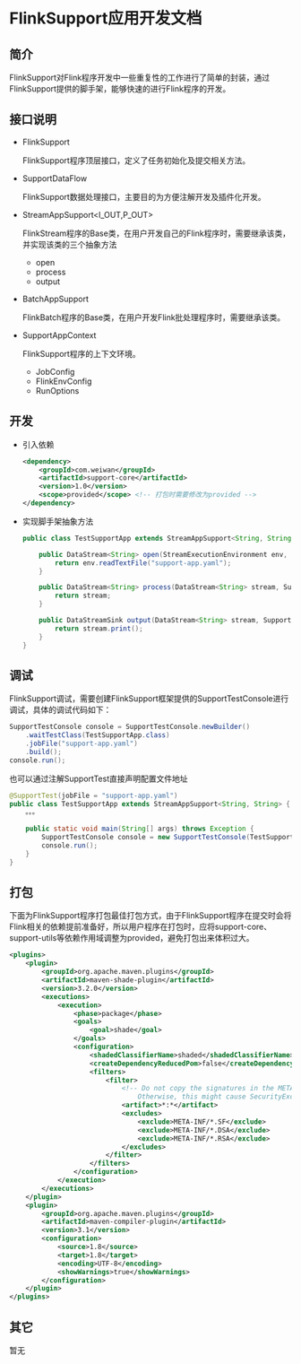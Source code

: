 # FlinkSupport应用开发文档

## 简介

FlinkSupport对Flink程序开发中一些重复性的工作进行了简单的封装，通过FlinkSupport提供的脚手架，能够快速的进行Flink程序的开发。

## 接口说明

- FlinkSupport

  FlinkSupport程序顶层接口，定义了任务初始化及提交相关方法。

- SupportDataFlow

  FlinkSupport数据处理接口，主要目的为方便注解开发及插件化开发。

- StreamAppSupport<I_OUT,P_OUT>

  FlinkStream程序的Base类，在用户开发自己的Flink程序时，需要继承该类，并实现该类的三个抽象方法

    - open
    - process
    - output

- BatchAppSupport

  FlinkBatch程序的Base类，在用户开发Flink批处理程序时，需要继承该类。

- SupportAppContext

  FlinkSupport程序的上下文环境。

   - JobConfig
   - FlinkEnvConfig
   - RunOptions



## 开发

- 引入依赖

  ```xml
  <dependency>
      <groupId>com.weiwan</groupId>
      <artifactId>support-core</artifactId>
      <version>1.0</version>
      <scope>provided</scope> <!-- 打包时需要修改为provided -->
  </dependency>
  ```

- 实现脚手架抽象方法

  ```java
  public class TestSupportApp extends StreamAppSupport<String, String> {
  
      public DataStream<String> open(StreamExecutionEnvironment env, SupportAppContext context) {
          return env.readTextFile("support-app.yaml");
      }
  
      public DataStream<String> process(DataStream<String> stream, SupportAppContext context) {
          return stream;
      }
  
      public DataStreamSink output(DataStream<String> stream, SupportAppContext context) {
          return stream.print();
      }
  }
  ```

## 调试

FlinkSupport调试，需要创建FlinkSupport框架提供的SupportTestConsole进行调试，具体的调试代码如下：

```java
SupportTestConsole console = SupportTestConsole.newBuilder()
    .waitTestClass(TestSupportApp.class)
    .jobFile("support-app.yaml")
    .build();
console.run();
```

也可以通过注解SupportTest直接声明配置文件地址

```java
@SupportTest(jobFile = "support-app.yaml")
public class TestSupportApp extends StreamAppSupport<String, String> {
	。。。
	
    public static void main(String[] args) throws Exception {
    	SupportTestConsole console = new SupportTestConsole(TestSupportApp.class);
   		console.run();
    }
}
```

## 打包

下面为FlinkSupport程序打包最佳打包方式，由于FlinkSupport程序在提交时会将Flink相关的依赖提前准备好，所以用户程序在打包时，应将support-core、support-utils等依赖作用域调整为provided，避免打包出来体积过大。

```xml
<plugins>
    <plugin>
        <groupId>org.apache.maven.plugins</groupId>
        <artifactId>maven-shade-plugin</artifactId>
        <version>3.2.0</version>
        <executions>
            <execution>
                <phase>package</phase>
                <goals>
                    <goal>shade</goal>
                </goals>
                <configuration>
                    <shadedClassifierName>shaded</shadedClassifierName>
                    <createDependencyReducedPom>false</createDependencyReducedPom>
                    <filters>
                        <filter>
                            <!-- Do not copy the signatures in the META-INF folder.
                                Otherwise, this might cause SecurityExceptions when using the JAR. -->
                            <artifact>*:*</artifact>
                            <excludes>
                                <exclude>META-INF/*.SF</exclude>
                                <exclude>META-INF/*.DSA</exclude>
                                <exclude>META-INF/*.RSA</exclude>
                            </excludes>
                        </filter>
                    </filters>
                </configuration>
            </execution>
        </executions>
    </plugin>
    <plugin>
        <groupId>org.apache.maven.plugins</groupId>
        <artifactId>maven-compiler-plugin</artifactId>
        <version>3.1</version>
        <configuration>
            <source>1.8</source>
            <target>1.8</target>
            <encoding>UTF-8</encoding>
            <showWarnings>true</showWarnings>
        </configuration>
    </plugin>
</plugins>
```

## 其它
 暂无

